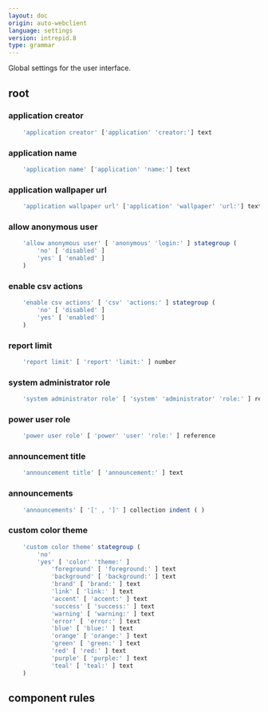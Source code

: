 ```yaml
---
layout: doc
origin: auto-webclient
language: settings
version: intrepid.8
type: grammar
---
```


Global settings for the user interface.

## root


### application creator

```js
	'application creator' ['application' 'creator:'] text
```

### application name

```js
	'application name' ['application' 'name:'] text
```

### application wallpaper url

```js
	'application wallpaper url' ['application' 'wallpaper' 'url:'] text
```

### allow anonymous user

```js
	'allow anonymous user' [ 'anonymous' 'login:' ] stategroup (
		'no' [ 'disabled' ]
		'yes' [ 'enabled' ]
	)
```

### enable csv actions

```js
	'enable csv actions' [ 'csv' 'actions:' ] stategroup (
		'no' [ 'disabled' ]
		'yes' [ 'enabled' ]
	)
```

### report limit

```js
	'report limit' [ 'report' 'limit:' ] number
```

### system administrator role

```js
	'system administrator role' [ 'system' 'administrator' 'role:' ] reference
```

### power user role

```js
	'power user role' [ 'power' 'user' 'role:' ] reference
```

### announcement title

```js
	'announcement title' [ 'announcement:' ] text
```

### announcements

```js
	'announcements' [ '[' , ']' ] collection indent ( )
```

### custom color theme

```js
	'custom color theme' stategroup (
		'no'
		'yes' [ 'color' 'theme:' ]
			'foreground' [ 'foreground:' ] text
			'background' [ 'background:' ] text
			'brand' [ 'brand:' ] text
			'link' [ 'link:' ] text
			'accent' [ 'accent:' ] text
			'success' [ 'success:' ] text
			'warning' [ 'warning:' ] text
			'error' [ 'error:' ] text
			'blue' [ 'blue:' ] text
			'orange' [ 'orange:' ] text
			'green' [ 'green:' ] text
			'red' [ 'red:' ] text
			'purple' [ 'purple:' ] text
			'teal' [ 'teal:' ] text
	)
```

## component rules

```
